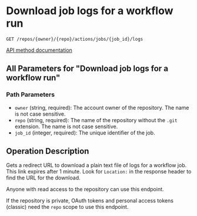 # Download job logs for a workflow run

`GET /repos/{owner}/{repo}/actions/jobs/{job_id}/logs`

[API method documentation](https://docs.github.com/rest/actions/workflow-jobs#download-job-logs-for-a-workflow-run)

## All Parameters for "Download job logs for a workflow run"

### Path Parameters

- `owner` (string, required): The account owner of the repository. The name is not case sensitive.
- `repo` (string, required): The name of the repository without the `.git` extension. The name is not case sensitive.
- `job_id` (integer, required): The unique identifier of the job.

## Operation Description

Gets a redirect URL to download a plain text file of logs for a workflow job. This link expires after 1 minute. Look
for `Location:` in the response header to find the URL for the download.

Anyone with read access to the repository can use this endpoint.

If the repository is private, OAuth tokens and personal access tokens (classic) need the `repo` scope to use this endpoint.
